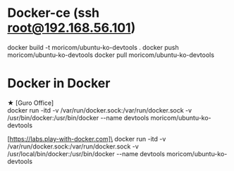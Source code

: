 # Docker-ce (ssh root@192.168.56.101)

docker build -t moricom/ubuntu-ko-devtools .
docker push moricom/ubuntu-ko-devtools
docker pull moricom/ubuntu-ko-devtools

# Docker in Docker 
★ [Guro Office]\
docker run -itd -v /var/run/docker.sock:/var/run/docker.sock -v /usr/bin/docker:/usr/bin/docker --name devtools moricom/ubuntu-ko-devtools

[https://labs.play-with-docker.com]\
docker run -itd -v /var/run/docker.sock:/var/run/docker.sock -v /usr/local/bin/docker:/usr/bin/docker --name devtools moricom/ubuntu-ko-devtools
